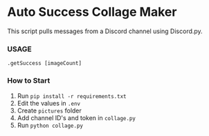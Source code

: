 # Auto Success Collage Maker

This script pulls messages from a Discord channel using Discord.py.

### USAGE
`.getSuccess [imageCount]`

### How to Start

1. Run `pip install -r requirements.txt`
2. Edit the values in `.env`
3. Create `pictures` folder
4. Add channel ID's and token in `collage.py`
5. Run `python collage.py`
